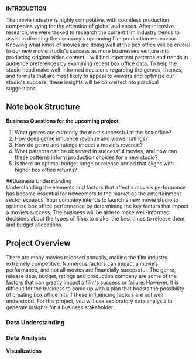 **INTRODUCTION**

The movie industry is highly competitive, with countless production companies vying for the attention of global audiences. After intensive research, we were tasked to research the current film industry trends to assist in directing the company's upcoming film production endeavour. Knowing what kinds of movies are doing well at the box office will be crucial to our new movie studio's success as more businesses venture into producing original video content. I will find important patterns and trends in audience preferences by examining recent box office data. To help the studio head make well-informed decisions regarding the genres, themes, and formats that are most likely to appeal to viewers and optimize our studio's success, these insights will be converted into practical suggestions. 

## Notebook Structure


**Business Questions for the upcoming project**
1.	What genres are currently the most successful at the box office? 
2.	How does genre influence revenue and viewer ratings?
3.	How do genre and ratings impact a movie’s revenue?
4.	What patterns can be observed in successful movies, and how can these patterns inform production choices for a new studio?
5.	Is there an optimal budget range or release period that aligns with higher box office returns?

##Business Understanding  
Understanding the elements and factors that affect a movie’s performance has become essential for newcomers to the market as the entertainment sector expands. Your company intends to launch a new movie studio to optimise box office performance by determining the key factors that impact a movie’s success. The business will be able to make well-informed decisions about the types of films to make, the best times to release them, and budget allocations. 

## Project Overview  
There are many movies released annually, making the film industry extremely competitive. Numerous factors can impact a movie’s performance, and not all movies are financially successful. The genre, release date, budget, ratings and production company are some of the factors that can greatly impact a film's success or failure. However, it is difficult for the business to come up with a plan that boosts the possibility of creating box office hits if these influencing factors are not well understood.
For this project, you will use exploratory data analysis to generate insights for a business stakeholder.

### Data Understanding



### Data Analysis

**Visualizations**



